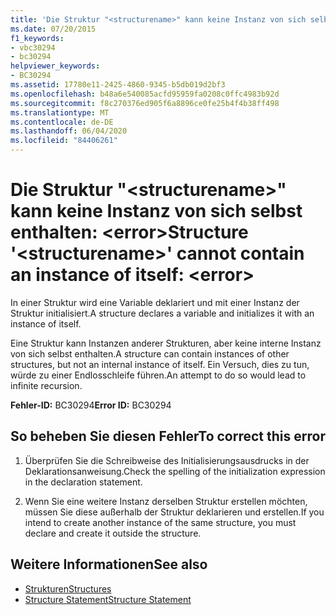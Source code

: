 ```yaml
---
title: 'Die Struktur "<structurename>" kann keine Instanz von sich selbst enthalten: <error>'
ms.date: 07/20/2015
f1_keywords:
- vbc30294
- bc30294
helpviewer_keywords:
- BC30294
ms.assetid: 17780e11-2425-4860-9345-b5db019d2bf3
ms.openlocfilehash: b48a6e540085acfd95959fa0208c0ffc4983b92d
ms.sourcegitcommit: f8c270376ed905f6a8896ce0fe25b4f4b38ff498
ms.translationtype: MT
ms.contentlocale: de-DE
ms.lasthandoff: 06/04/2020
ms.locfileid: "84406261"
---
```

# <a name="structure-structurename-cannot-contain-an-instance-of-itself-error"></a><span data-ttu-id="02f60-102">Die Struktur "\<structurename>" kann keine Instanz von sich selbst enthalten: \<error></span><span class="sxs-lookup"><span data-stu-id="02f60-102">Structure '\<structurename>' cannot contain an instance of itself: \<error></span></span>
<span data-ttu-id="02f60-103">In einer Struktur wird eine Variable deklariert und mit einer Instanz der Struktur initialisiert.</span><span class="sxs-lookup"><span data-stu-id="02f60-103">A structure declares a variable and initializes it with an instance of itself.</span></span>  
  
 <span data-ttu-id="02f60-104">Eine Struktur kann Instanzen anderer Strukturen, aber keine interne Instanz von sich selbst enthalten.</span><span class="sxs-lookup"><span data-stu-id="02f60-104">A structure can contain instances of other structures, but not an internal instance of itself.</span></span> <span data-ttu-id="02f60-105">Ein Versuch, dies zu tun, würde zu einer Endlosschleife führen.</span><span class="sxs-lookup"><span data-stu-id="02f60-105">An attempt to do so would lead to infinite recursion.</span></span>  
  
 <span data-ttu-id="02f60-106">**Fehler-ID:** BC30294</span><span class="sxs-lookup"><span data-stu-id="02f60-106">**Error ID:** BC30294</span></span>  
  
## <a name="to-correct-this-error"></a><span data-ttu-id="02f60-107">So beheben Sie diesen Fehler</span><span class="sxs-lookup"><span data-stu-id="02f60-107">To correct this error</span></span>  
  
1. <span data-ttu-id="02f60-108">Überprüfen Sie die Schreibweise des Initialisierungsausdrucks in der Deklarationsanweisung.</span><span class="sxs-lookup"><span data-stu-id="02f60-108">Check the spelling of the initialization expression in the declaration statement.</span></span>  
  
2. <span data-ttu-id="02f60-109">Wenn Sie eine weitere Instanz derselben Struktur erstellen möchten, müssen Sie diese außerhalb der Struktur deklarieren und erstellen.</span><span class="sxs-lookup"><span data-stu-id="02f60-109">If you intend to create another instance of the same structure, you must declare and create it outside the structure.</span></span>  
  
## <a name="see-also"></a><span data-ttu-id="02f60-110">Weitere Informationen</span><span class="sxs-lookup"><span data-stu-id="02f60-110">See also</span></span>

- [<span data-ttu-id="02f60-111">Strukturen</span><span class="sxs-lookup"><span data-stu-id="02f60-111">Structures</span></span>](../programming-guide/language-features/data-types/structures.md)
- [<span data-ttu-id="02f60-112">Structure Statement</span><span class="sxs-lookup"><span data-stu-id="02f60-112">Structure Statement</span></span>](../language-reference/statements/structure-statement.md)
